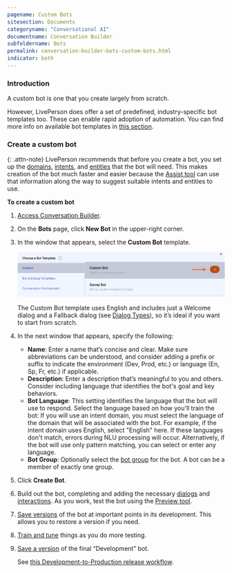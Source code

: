 ```yaml
---
pagename: Custom Bots
sitesection: Documents
categoryname: "Conversational AI"
documentname: Conversation Builder
subfoldername: Bots
permalink: conversation-builder-bots-custom-bots.html
indicator: both
---
```


### Introduction
A custom bot is one that you create largely from scratch.

However, LivePerson does offer a set of predefined, industry-specific bot templates too. These can enable rapid adoption of automation. You can find more info on available bot templates in [this section](conversation-builder-bot-templates-overview.html).

### Create a custom bot

{: .attn-note}
LivePerson recommends that before you create a bot, you set up the [domains](intent-manager-key-terms-concepts.html#domains), [intents](intent-manager-key-terms-concepts.html#intents), and [entities](intent-manager-key-terms-concepts.html#entities) that the bot will need. This makes creation of the bot much faster and easier because the [Assist tool](conversation-builder-assist.html) can use that information along the way to suggest suitable intents and entities to use.

**To create a custom bot**
1. [Access Conversation Builder](conversation-builder-overview.html#access-conversation-builder).
2. On the **Bots** page, click **New Bot** in the upper-right corner.
3. In the window that appears, select the **Custom Bot** template.

    <img loading="lazy" class="fancyimage" style="width:800px" src="img/ConvoBuilder/bot_custom_add.png" alt="The right-facing arrow to click to create a custom bot">

    The Custom Bot template uses English and includes just a Welcome dialog and a Fallback dialog (see [Dialog Types](conversation-builder-dialogs-dialog-basics.html#dialog-types)), so it’s ideal if you want to start from scratch.

4. In the next window that appears, specify the following:

    * **Name**: Enter a name that’s concise and clear. Make sure abbreviations can be understood, and consider adding a prefix or suffix to indicate the environment (Dev, Prod, etc.) or language (En, Sp, Fr, etc.) if applicable.
    * **Description**: Enter a description that’s meaningful to you and others. Consider including language that identifies the bot's goal and key behaviors.
    * **Bot Language**: This setting identifies the language that the bot will use to respond. Select the language based on how you'll train the bot: If you will use an intent domain, you must select the language of the domain that will be associated with the bot. For example, if the intent domain uses English, select "English" here. If these languages don't match, errors during NLU processing will occur. Alternatively, if the bot will use only pattern matching, you can select or enter any language.
    * **Bot Group**: Optionally select the [bot group](conversation-builder-bots-bot-groups.html) for the bot. A bot can be a member of exactly one group.

5. Click **Create Bot**.
5. Build out the bot, completing and adding the necessary [dialogs](conversation-builder-dialogs-dialog-basics.html) and [interactions](conversation-builder-interactions-interaction-basics.html). As you work, test the bot using the [Preview tool](conversation-builder-testing-deployment-previewing.html).
6. [Save versions](conversation-builder-versions-releases.html#save-a-version) of the bot at important points in its development. This allows you to restore a version if you need.
7. [Train and tune](conversation-builder-best-practices-train-tune-nlu.html) things as you do more testing.
8. [Save a version](conversation-builder-versions-releases.html#save-a-version) of the final “Development” bot.

    See [this Development-to-Production release workflow](conversation-builder-versions-releases.html).